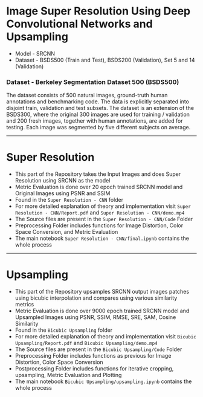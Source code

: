 # Image Super Resolution Using Deep Convolutional Networks and Upsampling
- Model - SRCNN
- Dataset - BSDS500 (Train and Test), BSDS200 (Validation), Set 5 and 14 (Validation)

### Dataset - Berkeley Segmentation Dataset 500 (BSDS500)
The dataset consists of 500 natural images, ground-truth human annotations and benchmarking code. The data is explicitly separated into disjoint train, validation and test subsets. The dataset is an extension of the BSDS300, where the original 300 images are used for training / validation and 200 fresh images, together with human annotations, are added for testing. Each image was segmented by five different subjects on average.

---
# Super Resolution
- This part of the Repository takes the Input Images and does Super Resolution using SRCNN as the model
- Metric Evaluation is done over 20 epoch trained SRCNN model and Original Images using PSNR and SSIM  
- Found in the `Super Resolution - CNN`  folder
- For more detailed explanation of theory and implementation visit `Super Resolution - CNN/Report.pdf` and `Super Resolution - CNN/demo.mp4`
- The Source files are present in the `Super Resolution - CNN/Code` Folder
- Preprocessing Folder includes functions for Image Distortion, Color Space Conversion, and Metric Evaluation
- The main notebook `Super Resolution - CNN/final.ipynb` contains the whole process

---
# Upsampling
- This part of the Repository upsamples SRCNN output images patches using bicubic interpolation and compares using various similarity metrics 
- Metric Evaluation is done over 9000 epoch trained SRCNN model and Upsampled Images using PSNR, SSIM, RMSE, SRE, SAM, Cosine Similarity
- Found in the `Bicubic Upsampling`  folder
- For more detailed explanation of theory and implementation visit `Bicubic Upsampling/Report.pdf` and `Bicubic Upsampling/demo.mp4`
- The Source files are present in the `Bicubic Upsampling/Code` Folder
- Preprocessing Folder includes functions as previous for Image Distortion, Color Space Conversion
- Postprocessing Folder includes functions for iterative cropping, upsampling, Metric Evaluation and Plotting
- The main notebook `Bicubic Upsampling/upsampling.ipynb` contains the whole process